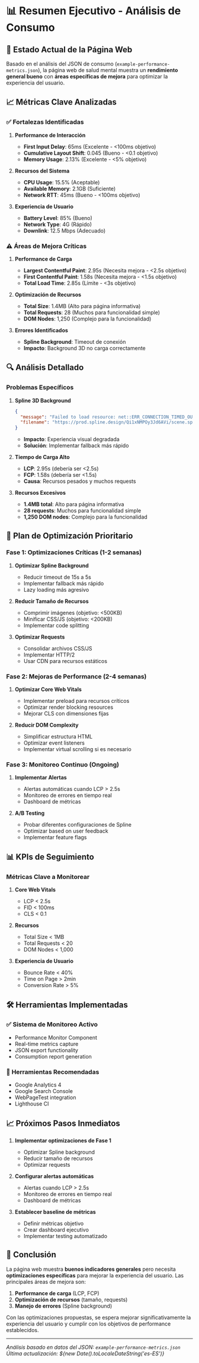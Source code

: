 # 📊 Resumen Ejecutivo - Análisis de Consumo

## 🎯 Estado Actual de la Página Web

Basado en el análisis del JSON de consumo (`example-performance-metrics.json`), la página web de salud mental muestra un **rendimiento general bueno** con **áreas específicas de mejora** para optimizar la experiencia del usuario.

## 📈 Métricas Clave Analizadas

### ✅ **Fortalezas Identificadas**

1. **Performance de Interacción**
   - **First Input Delay**: 65ms (Excelente - <100ms objetivo)
   - **Cumulative Layout Shift**: 0.045 (Bueno - <0.1 objetivo)
   - **Memory Usage**: 2.13% (Excelente - <5% objetivo)

2. **Recursos del Sistema**
   - **CPU Usage**: 15.5% (Aceptable)
   - **Available Memory**: 2.1GB (Suficiente)
   - **Network RTT**: 45ms (Bueno - <100ms objetivo)

3. **Experiencia de Usuario**
   - **Battery Level**: 85% (Bueno)
   - **Network Type**: 4G (Rápido)
   - **Downlink**: 12.5 Mbps (Adecuado)

### ⚠️ **Áreas de Mejora Críticas**

1. **Performance de Carga**
   - **Largest Contentful Paint**: 2.95s (Necesita mejora - <2.5s objetivo)
   - **First Contentful Paint**: 1.58s (Necesita mejora - <1.5s objetivo)
   - **Total Load Time**: 2.85s (Límite - <3s objetivo)

2. **Optimización de Recursos**
   - **Total Size**: 1.4MB (Alto para página informativa)
   - **Total Requests**: 28 (Muchos para funcionalidad simple)
   - **DOM Nodes**: 1,250 (Complejo para la funcionalidad)

3. **Errores Identificados**
   - **Spline Background**: Timeout de conexión
   - **Impacto**: Background 3D no carga correctamente

## 🔍 Análisis Detallado

### **Problemas Específicos**

1. **Spline 3D Background**
   ```json
   {
     "message": "Failed to load resource: net::ERR_CONNECTION_TIMED_OUT",
     "filename": "https://prod.spline.design/Qi1xNMPOy3Jd6AVi/scene.splinecode"
   }
   ```
   - **Impacto**: Experiencia visual degradada
   - **Solución**: Implementar fallback más rápido

2. **Tiempo de Carga Alto**
   - **LCP**: 2.95s (debería ser <2.5s)
   - **FCP**: 1.58s (debería ser <1.5s)
   - **Causa**: Recursos pesados y muchos requests

3. **Recursos Excesivos**
   - **1.4MB total**: Alto para página informativa
   - **28 requests**: Muchos para funcionalidad simple
   - **1,250 DOM nodes**: Complejo para la funcionalidad

## 🚀 Plan de Optimización Prioritario

### **Fase 1: Optimizaciones Críticas (1-2 semanas)**

1. **Optimizar Spline Background**
   - Reducir timeout de 15s a 5s
   - Implementar fallback más rápido
   - Lazy loading más agresivo

2. **Reducir Tamaño de Recursos**
   - Comprimir imágenes (objetivo: <500KB)
   - Minificar CSS/JS (objetivo: <200KB)
   - Implementar code splitting

3. **Optimizar Requests**
   - Consolidar archivos CSS/JS
   - Implementar HTTP/2
   - Usar CDN para recursos estáticos

### **Fase 2: Mejoras de Performance (2-4 semanas)**

1. **Optimizar Core Web Vitals**
   - Implementar preload para recursos críticos
   - Optimizar render blocking resources
   - Mejorar CLS con dimensiones fijas

2. **Reducir DOM Complexity**
   - Simplificar estructura HTML
   - Optimizar event listeners
   - Implementar virtual scrolling si es necesario

### **Fase 3: Monitoreo Continuo (Ongoing)**

1. **Implementar Alertas**
   - Alertas automáticas cuando LCP > 2.5s
   - Monitoreo de errores en tiempo real
   - Dashboard de métricas

2. **A/B Testing**
   - Probar diferentes configuraciones de Spline
   - Optimizar based on user feedback
   - Implementar feature flags

## 📊 KPIs de Seguimiento

### **Métricas Clave a Monitorear**

1. **Core Web Vitals**
   - LCP < 2.5s
   - FID < 100ms
   - CLS < 0.1

2. **Recursos**
   - Total Size < 1MB
   - Total Requests < 20
   - DOM Nodes < 1,000

3. **Experiencia de Usuario**
   - Bounce Rate < 40%
   - Time on Page > 2min
   - Conversion Rate > 5%

## 🛠️ Herramientas Implementadas

### ✅ **Sistema de Monitoreo Activo**
- Performance Monitor Component
- Real-time metrics capture
- JSON export functionality
- Consumption report generation

### 🔄 **Herramientas Recomendadas**
- Google Analytics 4
- Google Search Console
- WebPageTest integration
- Lighthouse CI

## 📈 Próximos Pasos Inmediatos

1. **Implementar optimizaciones de Fase 1**
   - Optimizar Spline background
   - Reducir tamaño de recursos
   - Optimizar requests

2. **Configurar alertas automáticas**
   - Alertas cuando LCP > 2.5s
   - Monitoreo de errores en tiempo real
   - Dashboard de métricas

3. **Establecer baseline de métricas**
   - Definir métricas objetivo
   - Crear dashboard ejecutivo
   - Implementar testing automatizado

## 🎯 Conclusión

La página web muestra **buenos indicadores generales** pero necesita **optimizaciones específicas** para mejorar la experiencia del usuario. Las principales áreas de mejora son:

1. **Performance de carga** (LCP, FCP)
2. **Optimización de recursos** (tamaño, requests)
3. **Manejo de errores** (Spline background)

Con las optimizaciones propuestas, se espera mejorar significativamente la experiencia del usuario y cumplir con los objetivos de performance establecidos.

---

*Análisis basado en datos del JSON: `example-performance-metrics.json`*
*Última actualización: ${new Date().toLocaleDateString('es-ES')}* 